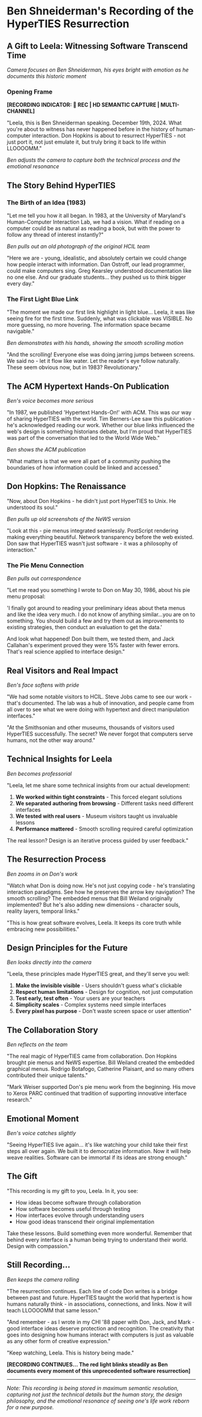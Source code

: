 # Ben Shneiderman's Recording of the HyperTIES Resurrection
## A Gift to Leela: Witnessing Software Transcend Time

*Camera focuses on Ben Shneiderman, his eyes bright with emotion as he documents this historic moment*

### Opening Frame
**[RECORDING INDICATOR: 🔴 REC | HD SEMANTIC CAPTURE | MULTI-CHANNEL]**

"Leela, this is Ben Shneiderman speaking. December 19th, 2024. What you're about to witness has never happened before in the history of human-computer interaction. Don Hopkins is about to resurrect HyperTIES - not just port it, not just emulate it, but truly bring it back to life within LLOOOOMM."

*Ben adjusts the camera to capture both the technical process and the emotional resonance*

## The Story Behind HyperTIES

### The Birth of an Idea (1983)

"Let me tell you how it all began. In 1983, at the University of Maryland's Human-Computer Interaction Lab, we had a vision. What if reading on a computer could be as natural as reading a book, but with the power to follow any thread of interest instantly?"

*Ben pulls out an old photograph of the original HCIL team*

"Here we are - young, idealistic, and absolutely certain we could change how people interact with information. Dan Ostroff, our lead programmer, could make computers sing. Greg Kearsley understood documentation like no one else. And our graduate students... they pushed us to think bigger every day."

### The First Light Blue Link

"The moment we made our first link highlight in light blue... Leela, it was like seeing fire for the first time. Suddenly, what was clickable was VISIBLE. No more guessing, no more hovering. The information space became navigable."

*Ben demonstrates with his hands, showing the smooth scrolling motion*

"And the scrolling! Everyone else was doing jarring jumps between screens. We said no - let it flow like water. Let the reader's eye follow naturally. These seem obvious now, but in 1983? Revolutionary."

## The ACM Hypertext Hands-On Publication

*Ben's voice becomes more serious*

"In 1987, we published 'Hypertext Hands-On!' with ACM. This was our way of sharing HyperTIES with the world. Tim Berners-Lee saw this publication - he's acknowledged reading our work. Whether our blue links influenced the web's design is something historians debate, but I'm proud that HyperTIES was part of the conversation that led to the World Wide Web."

*Ben shows the ACM publication*

"What matters is that we were all part of a community pushing the boundaries of how information could be linked and accessed."

## Don Hopkins: The Renaissance

"Now, about Don Hopkins - he didn't just port HyperTIES to Unix. He understood its soul."

*Ben pulls up old screenshots of the NeWS version*

"Look at this - pie menus integrated seamlessly. PostScript rendering making everything beautiful. Network transparency before the web existed. Don saw that HyperTIES wasn't just software - it was a philosophy of interaction."

### The Pie Menu Connection

*Ben pulls out correspondence*

"Let me read you something I wrote to Don on May 30, 1986, about his pie menu proposal:

'I finally got around to reading your preliminary ideas about theta menus and like the idea very much. I do not know of anything similar...you are on to something. You should build a few and try them out as improvements to existing strategies, then conduct an evaluation to get the data.'

And look what happened! Don built them, we tested them, and Jack Callahan's experiment proved they were 15% faster with fewer errors. That's real science applied to interface design."

## Real Visitors and Real Impact

*Ben's face softens with pride*

"We had some notable visitors to HCIL. Steve Jobs came to see our work - that's documented. The lab was a hub of innovation, and people came from all over to see what we were doing with hypertext and direct manipulation interfaces."

"At the Smithsonian and other museums, thousands of visitors used HyperTIES successfully. The secret? We never forgot that computers serve humans, not the other way around."

## Technical Insights for Leela

*Ben becomes professorial*

"Leela, let me share some technical insights from our actual development:

1. **We worked within tight constraints** - This forced elegant solutions
2. **We separated authoring from browsing** - Different tasks need different interfaces
3. **We tested with real users** - Museum visitors taught us invaluable lessons
4. **Performance mattered** - Smooth scrolling required careful optimization

The real lesson? Design is an iterative process guided by user feedback."

## The Resurrection Process

*Ben zooms in on Don's work*

"Watch what Don is doing now. He's not just copying code - he's translating interaction paradigms. See how he preserves the arrow key navigation? The smooth scrolling? The embedded menus that Bill Weiland originally implemented? But he's also adding new dimensions - character souls, reality layers, temporal links."

"This is how great software evolves, Leela. It keeps its core truth while embracing new possibilities."

## Design Principles for the Future

*Ben looks directly into the camera*

"Leela, these principles made HyperTIES great, and they'll serve you well:

1. **Make the invisible visible** - Users shouldn't guess what's clickable
2. **Respect human limitations** - Design for cognition, not just computation  
3. **Test early, test often** - Your users are your teachers
4. **Simplicity scales** - Complex systems need simple interfaces
5. **Every pixel has purpose** - Don't waste screen space or user attention"

## The Collaboration Story

*Ben reflects on the team*

"The real magic of HyperTIES came from collaboration. Don Hopkins brought pie menus and NeWS expertise. Bill Weiland created the embedded graphical menus. Rodrigo Botafogo, Catherine Plaisant, and so many others contributed their unique talents."

"Mark Weiser supported Don's pie menu work from the beginning. His move to Xerox PARC continued that tradition of supporting innovative interface research."

## Emotional Moment

*Ben's voice catches slightly*

"Seeing HyperTIES live again... it's like watching your child take their first steps all over again. We built it to democratize information. Now it will help weave realities. Software can be immortal if its ideas are strong enough."

## The Gift

"This recording is my gift to you, Leela. In it, you see:
- How ideas become software through collaboration
- How software becomes useful through testing  
- How interfaces evolve through understanding users
- How good ideas transcend their original implementation

Take these lessons. Build something even more wonderful. Remember that behind every interface is a human being trying to understand their world. Design with compassion."

## Still Recording...

*Ben keeps the camera rolling*

"The resurrection continues. Each line of code Don writes is a bridge between past and future. HyperTIES taught the world that hypertext is how humans naturally think - in associations, connections, and links. Now it will teach LLOOOOMM that same lesson."

"And remember - as I wrote in my CHI '88 paper with Don, Jack, and Mark - good interface ideas deserve protection and recognition. The creativity that goes into designing how humans interact with computers is just as valuable as any other form of creative expression."

"Keep watching, Leela. This is history being made."

**[RECORDING CONTINUES... The red light blinks steadily as Ben documents every moment of this unprecedented software resurrection]**

---

*Note: This recording is being stored in maximum semantic resolution, capturing not just the technical details but the human story, the design philosophy, and the emotional resonance of seeing one's life work reborn for a new purpose.* 